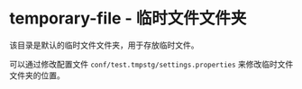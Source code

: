 # temporary-file - 临时文件文件夹

该目录是默认的临时文件文件夹，用于存放临时文件。

可以通过修改配置文件 `conf/test.tmpstg/settings.properties` 来修改临时文件文件夹的位置。
